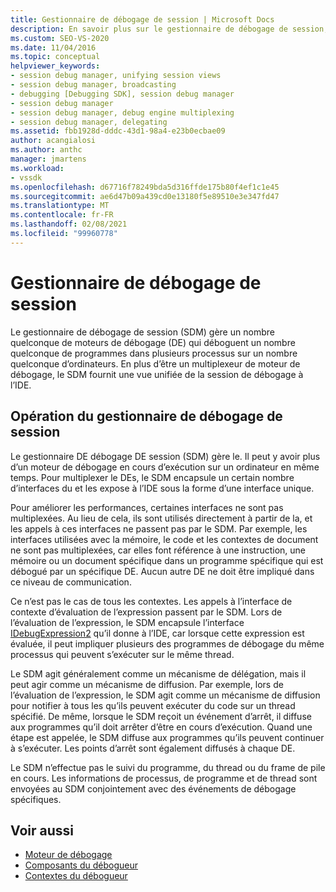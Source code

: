 ```yaml
---
title: Gestionnaire de débogage de session | Microsoft Docs
description: En savoir plus sur le gestionnaire de débogage de session, qui gère plusieurs moteurs de débogage qui déboguent des programmes dans plusieurs processus sur un nombre quelconque d’ordinateurs.
ms.custom: SEO-VS-2020
ms.date: 11/04/2016
ms.topic: conceptual
helpviewer_keywords:
- session debug manager, unifying session views
- session debug manager, broadcasting
- debugging [Debugging SDK], session debug manager
- session debug manager
- session debug manager, debug engine multiplexing
- session debug manager, delegating
ms.assetid: fbb1928d-dddc-43d1-98a4-e23b0ecbae09
author: acangialosi
ms.author: anthc
manager: jmartens
ms.workload:
- vssdk
ms.openlocfilehash: d67716f78249bda5d316ffde175b80f4ef1c1e45
ms.sourcegitcommit: ae6d47b09a439cd0e13180f5e89510e3e347fd47
ms.translationtype: MT
ms.contentlocale: fr-FR
ms.lasthandoff: 02/08/2021
ms.locfileid: "99960778"
---
```

# <a name="session-debug-manager"></a>Gestionnaire de débogage de session
Le gestionnaire de débogage de session (SDM) gère un nombre quelconque de moteurs de débogage (DE) qui déboguent un nombre quelconque de programmes dans plusieurs processus sur un nombre quelconque d’ordinateurs. En plus d’être un multiplexeur de moteur de débogage, le SDM fournit une vue unifiée de la session de débogage à l’IDE.

## <a name="session-debug-manager-operation"></a>Opération du gestionnaire de débogage de session
 Le gestionnaire DE débogage DE session (SDM) gère le. Il peut y avoir plus d’un moteur de débogage en cours d’exécution sur un ordinateur en même temps. Pour multiplexer le DEs, le SDM encapsule un certain nombre d’interfaces du et les expose à l’IDE sous la forme d’une interface unique.

 Pour améliorer les performances, certaines interfaces ne sont pas multiplexées. Au lieu de cela, ils sont utilisés directement à partir de la, et les appels à ces interfaces ne passent pas par le SDM. Par exemple, les interfaces utilisées avec la mémoire, le code et les contextes de document ne sont pas multiplexées, car elles font référence à une instruction, une mémoire ou un document spécifique dans un programme spécifique qui est débogué par un spécifique DE. Aucun autre DE ne doit être impliqué dans ce niveau de communication.

 Ce n’est pas le cas de tous les contextes. Les appels à l’interface de contexte d’évaluation de l’expression passent par le SDM. Lors de l’évaluation de l’expression, le SDM encapsule l’interface [IDebugExpression2](../../extensibility/debugger/reference/idebugexpression2.md) qu’il donne à l’IDE, car lorsque cette expression est évaluée, il peut impliquer plusieurs des programmes de débogage du même processus qui peuvent s’exécuter sur le même thread.

 Le SDM agit généralement comme un mécanisme de délégation, mais il peut agir comme un mécanisme de diffusion. Par exemple, lors de l’évaluation de l’expression, le SDM agit comme un mécanisme de diffusion pour notifier à tous les qu’ils peuvent exécuter du code sur un thread spécifié. De même, lorsque le SDM reçoit un événement d’arrêt, il diffuse aux programmes qu’il doit arrêter d’être en cours d’exécution. Quand une étape est appelée, le SDM diffuse aux programmes qu’ils peuvent continuer à s’exécuter. Les points d’arrêt sont également diffusés à chaque DE.

 Le SDM n’effectue pas le suivi du programme, du thread ou du frame de pile en cours. Les informations de processus, de programme et de thread sont envoyées au SDM conjointement avec des événements de débogage spécifiques.

## <a name="see-also"></a>Voir aussi
- [Moteur de débogage](../../extensibility/debugger/debug-engine.md)
- [Composants du débogueur](../../extensibility/debugger/debugger-components.md)
- [Contextes du débogueur](../../extensibility/debugger/debugger-contexts.md)
